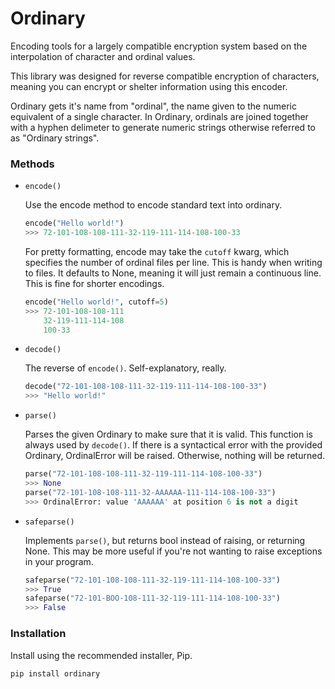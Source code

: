 # Ordinary

Encoding tools for a largely compatible encryption system based on
the interpolation of character and ordinal values.

This library was designed for reverse compatible encryption of characters,
meaning you can encrypt or shelter information using this encoder.

Ordinary gets it's name from "ordinal", the name given to the numeric equivalent
of a single character. In Ordinary, ordinals are joined together with a hyphen delimeter to
generate numeric strings otherwise referred to as "Ordinary strings".

### Methods

- `encode()`
    
    Use the encode method to encode standard text into ordinary.

    ```py
    encode("Hello world!")
    >>> 72-101-108-108-111-32-119-111-114-108-100-33
    ```

    For pretty formatting, encode may take the ``cutoff`` kwarg,
    which specifies the number of ordinal files per line. This
    is handy when writing to files. It defaults to None, meaning
    it will just remain a continuous line. This is fine for shorter encodings.

    ```py
    encode("Hello world!", cutoff=5)
    >>> 72-101-108-108-111
        32-119-111-114-108
        100-33
    ```

- `decode()`

    The reverse of `encode()`. Self-explanatory, really.

    ```py
    decode("72-101-108-108-111-32-119-111-114-108-100-33")
    >>> "Hello world!"

- `parse()`

    Parses the given Ordinary to make sure that it is valid.
    This function is always used by `decode()`. If there is a syntactical
    error with the provided Ordinary, OrdinalError will be raised. Otherwise,
    nothing will be returned.

    ```py
    parse("72-101-108-108-111-32-119-111-114-108-100-33")
    >>> None
    parse("72-101-108-108-111-32-AAAAAA-111-114-108-100-33")
    >>> OrdinalError: value 'AAAAAA' at position 6 is not a digit
    ```

- `safeparse()`

    Implements `parse()`, but returns bool instead of raising, or returning
    None. This may be more useful if you're not wanting to raise exceptions
    in your program.

    ```py
    safeparse("72-101-108-108-111-32-119-111-114-108-100-33")
    >>> True
    safeparse("72-101-BOO-108-111-32-119-111-114-108-100-33")
    >>> False
    ```

### Installation

Install using the recommended installer, Pip.

```sh
pip install ordinary
```
